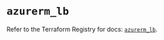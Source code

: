 # `azurerm_lb`

Refer to the Terraform Registry for docs: [`azurerm_lb`](https://registry.terraform.io/providers/hashicorp/azurerm/4.32.0/docs/resources/lb).

